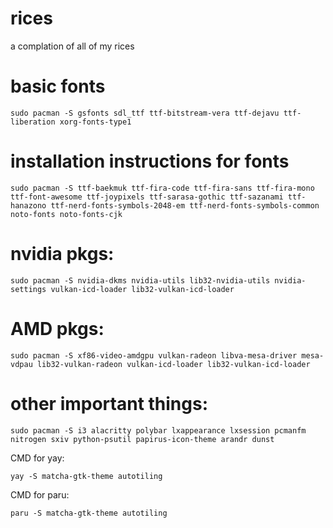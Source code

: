 # rices
a complation of all of my rices 

# basic fonts 
```
sudo pacman -S gsfonts sdl_ttf ttf-bitstream-vera ttf-dejavu ttf-liberation xorg-fonts-type1
```
# installation instructions for fonts 
```
sudo pacman -S ttf-baekmuk ttf-fira-code ttf-fira-sans ttf-fira-mono ttf-font-awesome ttf-joypixels ttf-sarasa-gothic ttf-sazanami ttf-hanazono ttf-nerd-fonts-symbols-2048-em ttf-nerd-fonts-symbols-common noto-fonts noto-fonts-cjk 
```
# nvidia pkgs: 
```
sudo pacman -S nvidia-dkms nvidia-utils lib32-nvidia-utils nvidia-settings vulkan-icd-loader lib32-vulkan-icd-loader
```
# AMD pkgs:
```
sudo pacman -S xf86-video-amdgpu vulkan-radeon libva-mesa-driver mesa-vdpau lib32-vulkan-radeon vulkan-icd-loader lib32-vulkan-icd-loader
```

# other important things: 
```
sudo pacman -S i3 alacritty polybar lxappearance lxsession pcmanfm nitrogen sxiv python-psutil papirus-icon-theme arandr dunst
```
CMD for yay: 
```
yay -S matcha-gtk-theme autotiling
```
CMD for paru:
```
paru -S matcha-gtk-theme autotiling
```
